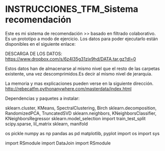 # INSTRUCCIONES_TFM_Sistema recomendación

Este es mi sistema de recomendación >> basado en filtrado colaborativo. Es un prototipo a modo de ejercicio.
Los datos para poder ejecutarlo están disponibles en el siguiente enlace:

DESCARGA DE LOS DATOS:
https://www.dropbox.com/s/6z4l35g31zjx9hd/DATA.tar.gz?dl=0

Estos datos han de almacenarse al mismo nivel que el resto de las carpetas existente, una vez descomprimidos.Es decir al mismo nivel de jerarquia.


La memoria y mas explicaciones pueden verse en la siguiente dirección.
http://rebecatfm.pythonanywhere.com/masterdata/index.html


Dependencias y paquetes a instalar:

sklearn.cluster, KMeans, SpectralClustering, Birch
sklearn.decomposition, RandomizedPCA, TruncatedSVD
sklearn.neighbors, KNeighborsClassifier, KNeighborsRegressor
sklearn.model_selection import train_test_split
scipy.sparse, lil_matrix
sklearn, manifold

os
pickle
numpy as np
pandas as pd
matplotlib, pyplot
import os
import sys

import RSmodule
import DataJoin
import RSmodule



